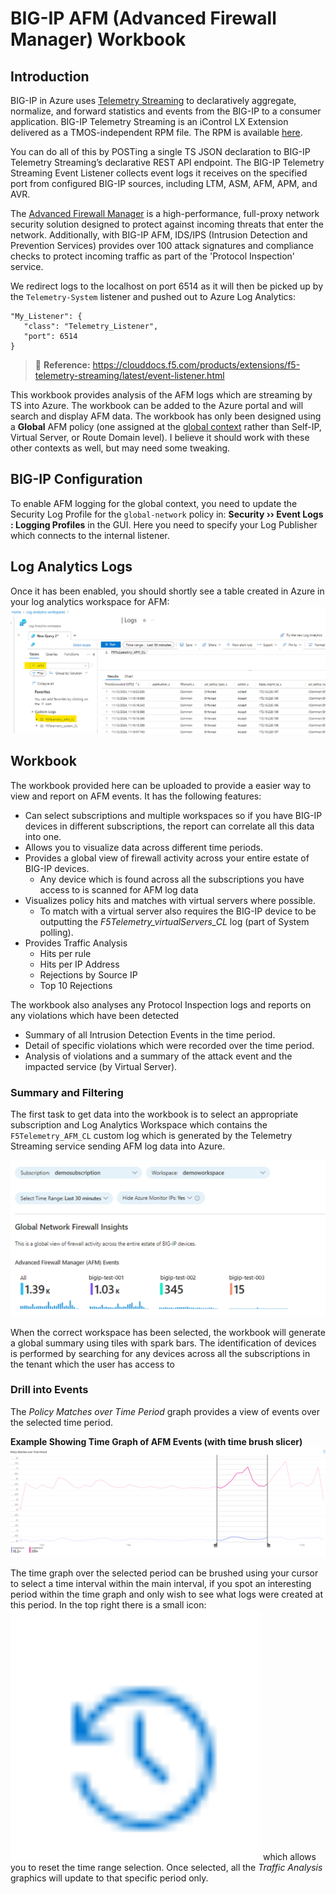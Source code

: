 # BIG-IP AFM (Advanced Firewall Manager) Workbook

## Introduction
BIG-IP in Azure uses [Telemetry Streaming](https://clouddocs.f5.com/products/extensions/f5-telemetry-streaming/latest/) to declaratively aggregate, normalize, and forward statistics and events from the BIG-IP to a consumer application. BIG-IP Telemetry Streaming is an iControl LX Extension delivered as a TMOS-independent RPM file. The RPM is available [here](https://github.com/F5Networks/f5-telemetry-streaming/tree/master).

You can do all of this by POSTing a single TS JSON declaration to BIG-IP Telemetry Streaming’s declarative REST API endpoint. The BIG-IP Telemetry Streaming Event Listener collects event logs it receives on the specified port from configured BIG-IP sources, including LTM, ASM, AFM, APM, and AVR.

The [Advanced Firewall Manager](https://www.f5.com/products/big-ip-services/advanced-firewall-manager) is a high-performance, full-proxy network security solution designed to protect against incoming threats that enter the network. Additionally, with BIG-IP AFM, IDS/IPS (Intrusion Detection and Prevention Services) provides over 100 attack signatures and compliance checks to protect incoming traffic as part of the 'Protocol Inspection' service.

We redirect logs to the localhost on port 6514 as it will then be picked up by the `Telemetry-System` listener and pushed out to Azure Log Analytics:
```
"My_Listener": {
   "class": "Telemetry_Listener",
   "port": 6514
}
```
> :memo: **Reference:** https://clouddocs.f5.com/products/extensions/f5-telemetry-streaming/latest/event-listener.html

This workbook provides analysis of the AFM logs which are streaming by TS into Azure. The workbook can be added to the Azure portal and will search and display AFM data. The workbook has only been designed using a **Global** AFM policy (one assigned at the [global context](https://techdocs.f5.com/kb/en-us/products/big-ip-afm/manuals/product/big-ip-network-firewall-policies-and-implementations-14-1-0/06.html) rather than Self-IP, Virtual Server, or Route Domain level). I believe it should work with these other contexts as well, but may need some tweaking.

## BIG-IP Configuration
To enable AFM logging for the global context, you need to update the Security Log Profile for the `global-network` policy in: **Security  ››  Event Logs : Logging Profiles** in the GUI. Here you need to specify your Log Publisher which connects to the internal listener.

## Log Analytics Logs
Once it has been enabled, you should shortly see a table created in Azure in your log analytics workspace for AFM:
![afm_customlog](/images/afm_customlog.png)


## Workbook
The workbook provided here can be uploaded to provide a easier way to view and report on AFM events. It has the following features:

* Can select subscriptions and multiple workspaces so if you have BIG-IP devices in different subscriptions, the report can correlate all this data into one.
* Allows you to visualize data across different time periods.
* Provides a global view of firewall activity across your entire estate of BIG-IP devices.
   * Any device which is found across all the subscriptions you have access to is scanned for AFM log data
* Visualizes policy hits and matches with virtual servers where possible.
   * To match with a virtual server also requires the BIG-IP device to be outputting the *F5Telemetry_virtualServers_CL* log (part of System polling).
* Provides Traffic Analysis
   * Hits per rule
   * Hits per IP Address
   * Rejections by Source IP
   * Top 10 Rejections

The workbook also analyses any Protocol Inspection logs and reports on any violations which have been detected

* Summary of all Intrusion Detection Events in the time period.
* Detail of specific violations which were recorded over the time period.
* Analysis of violations and a summary of the attack event and the impacted service (by Virtual Server).

### Summary and Filtering
The first task to get data into the workbook is to select an appropriate subscription and Log Analytics Workspace which contains the `F5Telemetry_AFM_CL` custom log which is generated by the Telemetry Streaming service sending AFM log data into Azure.

![alt text](/images/afm_insights.png)

When the correct workspace has been selected, the workbook will generate a global summary using tiles with spark bars. The identification of devices is performed by searching for any devices across all the subscriptions in the tenant which the user has access to  

### Drill into Events
The *Policy Matches over Time Period* graph provides a view of events over the selected time period.

**Example Showing Time Graph of AFM Events (with time brush slicer)**
![Time Graph of AFM Events](/images/afm_slice.png)

The time graph over the selected period can be brushed using your cursor to select a time interval within the main interval, if you spot an interesting period within the time graph and only wish to see what logs were created at this period. In the top right there is a small icon: <img src="/images/syslog_graph_reset_icon.png" width="400" /> which allows you to reset the time range selection. Once selected, all the *Traffic Analysis* graphics will update to that specific period only.

